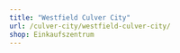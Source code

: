 ```yaml
---
title: "Westfield Culver City"
url: /culver-city/westfield-culver-city/
shop: Einkaufszentrum
---
```

